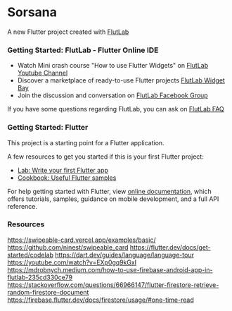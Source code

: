# Sorsana

A new Flutter project created with [FlutLab](https://flutlab.io)

### Getting Started: FlutLab - Flutter Online IDE

- Watch Mini crash course "How to use Flutter Widgets" on [FlutLab Youtube Channel](https://www.youtube.com/channel/UC7ZOPQm4JFlvBc9WeynLX_g)
- Discover a marketplace of ready-to-use Flutter projects [FlutLab Widget Bay](https://widgetbay.flutlab.io/)
- Join the discussion and conversation on [FlutLab Facebook Group](https://www.facebook.com/groups/flutlab/)

If you have some questions regarding FlutLab, you can ask on [FlutLab FAQ](https://faq.flutlab.io/)

### Getting Started: Flutter

This project is a starting point for a Flutter application.

A few resources to get you started if this is your first Flutter project:

- [Lab: Write your first Flutter app](https://flutter.dev/docs/get-started/codelab)
- [Cookbook: Useful Flutter samples](https://flutter.dev/docs/cookbook)

For help getting started with Flutter, view
[online documentation](https://flutter.dev/docs), which offers tutorials,
samples, guidance on mobile development, and a full API reference.

### Resources
https://swipeable-card.vercel.app/examples/basic/
https://github.com/ninest/swipeable_card
https://flutter.dev/docs/get-started/codelab
https://dart.dev/guides/language/language-tour
https://youtube.com/watch?v=EXp0gq9kGxI
https://mdrobnych.medium.com/how-to-use-firebase-android-app-in-flutlab-235cd330ce79
https://stackoverflow.com/questions/66966147/flutter-firestore-retrieve-random-firestore-document
https://firebase.flutter.dev/docs/firestore/usage/#one-time-read
